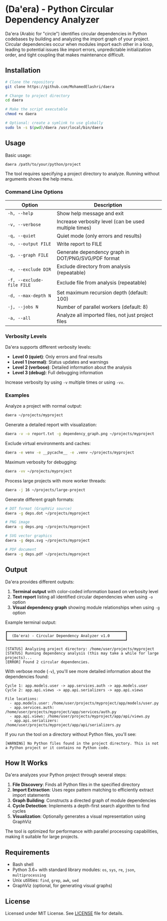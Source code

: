 #  (Da'era) - Python Circular Dependency Analyzer

Da'era (Arabic for "circle") identifies circular dependencies in Python codebases by building and analyzing the import graph of your project. Circular dependencies occur when modules import each other in a loop, leading to potential issues like import errors, unpredictable initialization order, and tight coupling that makes maintenance difficult.

## Installation

```bash
# Clone the repository
git clone https://github.com/MohamedElashri/daera

# Change to project directory
cd daera

# Make the script executable
chmod +x daera

# Optional: create a symlink to use globally
sudo ln -s $(pwd)/daera /usr/local/bin/daera
```

## Usage

Basic usage:
```bash
daera /path/to/your/python/project
```

The tool requires specifying a project directory to analyze. Running without arguments shows the help menu.

### Command Line Options

| Option | Description |
|--------|-------------|
| `-h, --help` | Show help message and exit |
| `-v, --verbose` | Increase verbosity level (can be used multiple times) |
| `-q, --quiet` | Quiet mode (only errors and results) |
| `-o, --output FILE` | Write report to FILE |
| `-g, --graph FILE` | Generate dependency graph in DOT/PNG/SVG/PDF format |
| `-e, --exclude DIR` | Exclude directory from analysis (repeatable) |
| `-f, --exclude-file FILE` | Exclude file from analysis (repeatable) |
| `-d, --max-depth N` | Set maximum recursion depth (default: 100) |
| `-j, --jobs N` | Number of parallel workers (default: 8) |
| `-a, --all` | Analyze all imported files, not just project files |

### Verbosity Levels

Da'era supports different verbosity levels:

- **Level 0 (quiet)**: Only errors and final results
- **Level 1 (normal)**: Status updates and warnings
- **Level 2 (verbose)**: Detailed information about the analysis
- **Level 3 (debug)**: Full debugging information

Increase verbosity by using `-v` multiple times or using `-vv`.

### Examples

Analyze a project with normal output:
```bash
daera ~/projects/myproject
```

Generate a detailed report with visualization:
```bash
daera -v -o report.txt -g dependency_graph.png ~/projects/myproject
```

Exclude virtual environments and caches:
```bash
daera -e venv -e __pycache__ -e .venv ~/projects/myproject
```

Maximum verbosity for debugging:
```bash
daera -vv ~/projects/myproject
```

Process large projects with more worker threads:
```bash
daera -j 16 ~/projects/large-project
```

Generate different graph formats:
```bash
# DOT format (GraphViz source)
daera -g deps.dot ~/projects/myproject

# PNG image
daera -g deps.png ~/projects/myproject

# SVG vector graphics
daera -g deps.svg ~/projects/myproject

# PDF document
daera -g deps.pdf ~/projects/myproject
```

## Output

Da'era provides different outputs:

1. **Terminal output** with color-coded information based on verbosity level
2. **Text report** listing all identified circular dependencies when using `-o` option
3. **Visual dependency graph** showing module relationships when using `-g` option

Example terminal output:
```
┏━━━━━━━━━━━━━━━━━━━━━━━━━━━━━━━━━━━━━━━━━━━━━━━━━━━━━┓
┃  (Da'era) - Circular Dependency Analyzer v1.0       ┃
┗━━━━━━━━━━━━━━━━━━━━━━━━━━━━━━━━━━━━━━━━━━━━━━━━━━━━━┛

[STATUS] Analyzing project directory: /home/user/projects/myproject
[STATUS] Running dependency analysis (this may take a while for large projects)...
[ERROR] Found 2 circular dependencies.
```

With verbose mode (`-v`), you'll see more detailed information about the dependencies found:

```
Cycle 1: app.models.user -> app.services.auth -> app.models.user
Cycle 2: app.api.views -> app.api.serializers -> app.api.views

File locations:
  - app.models.user: /home/user/projects/myproject/app/models/user.py
  - app.services.auth: /home/user/projects/myproject/app/services/auth.py
  - app.api.views: /home/user/projects/myproject/app/api/views.py
  - app.api.serializers: /home/user/projects/myproject/app/api/serializers.py
```

If you run the tool on a directory without Python files, you'll see:

```
[WARNING] No Python files found in the project directory. This is not a Python project or it contains no Python code.
```

## How It Works

Da'era analyzes your Python project through several steps:

1. **File Discovery**: Finds all Python files in the specified directory
2. **Import Extraction**: Uses regex pattern matching to efficiently extract import statements
3. **Graph Building**: Constructs a directed graph of module dependencies
4. **Cycle Detection**: Implements a depth-first search algorithm to find cycles
5. **Visualization**: Optionally generates a visual representation using GraphViz

The tool is optimized for performance with parallel processing capabilities, making it suitable for large projects.

## Requirements

- Bash shell
- Python 3.6+ with standard library modules: `os`, `sys`, `re`, `json`, `multiprocessing`
- Unix utilities: `find`, `grep`, `awk`, `sed`
- GraphViz (optional, for generating visual graphs)

## License

Licensed under MIT License. See [LICENSE](LICENSE) file for details.